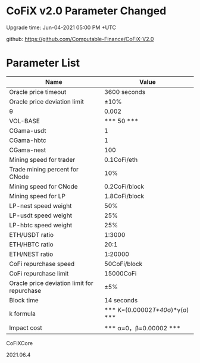 # CoFiX v2.0 Parameter Changed

Upgrade time: Jun-04-2021 05:00 PM +UTC

github: https://github.com/Computable-Finance/CoFiX-V2.0

# Parameter List

| Name | Value |
| ---- | ---- |
| Oracle price timeout | 3600 seconds |
| Oracle price deviation limit | ±10% |
| θ | 0.002 |
| VOL-BASE | *** 50 *** |
| CGama-usdt | 1 |
| CGama-hbtc | 1 |
| CGama-nest | 100 |
| Mining speed for trader | 0.1CoFi/eth |
| Trade mining percent for CNode | 10% |
| Mining speed for CNode | 0.2CoFi/block |
| Mining speed for LP | 1.8CoFi/block |
| LP-nest speed weight | 50% |
| LP-usdt speed weight | 25% |
| LP-hbtc speed weight | 25% |
| ETH/USDT ratio | 1:3000 |
| ETH/HBTC ratio | 20:1 |
| ETH/NEST ratio | 1:20000 |
| CoFi repurchase speed | 50CoFi/block |
| CoFi repurchase limit | 15000CoFi |
| Oracle price deviation limit for repurchase | ±5% |
| Block time | 14 seconds |
| k formula | *** K=(0.00002*T+40*σ)*γ(σ) *** |
| Impact cost | *** α=0，β=0.00002 *** |


CoFiXCore

2021.06.4
